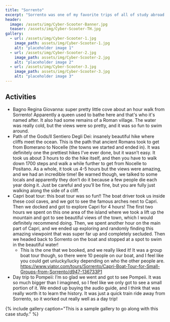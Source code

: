 ```yaml
---
title: "Sorrento"
excerpt: "Sorrento was one of my favorite trips of all of study abroad. The locals were so friendly and chatty, the town was really cute and walkable, and there was so much to do!"
header:
  image: /assets/img/Cyber-Scooter-Banner.jpg
  teaser: /assets/img/Cyber-Scooter-TH.jpg
gallery:
  - url: /assets/img/Cyber-Scooter-1.jpg
    image_path: assets/img/Cyber-Scooter-1.jpg
    alt: "placeholder image 1"
  - url: /assets/img/Cyber-Scooter-2.jpg
    image_path: assets/img/Cyber-Scooter-2.jpg
    alt: "placeholder image 2"
  - url: /assets/img/Cyber-Scooter-3.jpg
    image_path: assets/img/Cyber-Scooter-3.jpg
    alt: "placeholder image 3"
---
```


## Activities
* Bagno Regina Giovanna: super pretty little cove about an hour walk from Sorrento! Apparently a queen used to bathe here and that's who it's named after. It also had some remains of a Roman village. The water was really cold, but the views were so pretty, and it was so fun to swim around.
* Path of the Gods/Il Sentiero Degli Dei: insanely beautiful hike where cliffs meet the ocean. This is the path that ancient Romans took to get from Bomerano to Nocelle (the towns we started and ended in). It was definitely one the prettiest hikes I’ve ever done, but it wasn’t easy. It took us about 3 hours to do the hike itself, and then you have to walk down 1700 steps and walk a while further to get from Nocelle to Positano. As a whole, it took us 4-5 hours but the views were amazing, and we had an incredible time! Be warned though, we talked to some locals and apparently they don’t do it because a few people die each year doing it. Just be careful and you’ll be fine, but you are fully just walking along the side of a cliff. 
* Capri boat tour: this boat tour was so fun!! The boat driver took us inside these cool caves, and we got to see the famous arches next to Capri. Then we docked and got to explore Capri for 4 hours! The first two hours we spent on this one area of the island where we took a lift up the mountain and got to see beautiful views of the town, which I would definitely recommend doing. Then, we spent another hour on the main part of Capri, and we ended up exploring and randomly finding this amazing viewpoint that was super far up and completely secluded. Then we headed back to Sorrento on the boat and stopped at a spot to swim in the beautiful water!
  * This is the one that we booked, and we really liked it! It was a group boat tour though, so there were 10 people on our boat, and I feel like you could get unlucky/lucky depending on who the other people are. https://www.viator.com/tours/Sorrento/Capri-Boat-Tour-for-Small-Groups-from-Sorrento/d947-136733P1 
* Day trip to Pompeii: I’m so glad we went and got to see Pompeii. It was so much bigger than I imagined, so I feel like we only got to see a small portion of it. We ended up buying the audio guide, and I think that was really worth it to learn the history. It was just a quick train ride away from Sorrento, so it worked out really well as a day trip!


{% include gallery caption="This is a sample gallery to go along with this case study." %}
